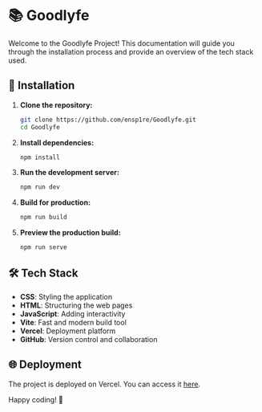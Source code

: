 # 📚 Goodlyfe

Welcome to the Goodlyfe Project! This documentation will guide you through the installation process and provide an overview of the tech stack used.

## 🚀 Installation

1. **Clone the repository:**
    ```bash
    git clone https://github.com/ensp1re/Goodlyfe.git
    cd Goodlyfe
    ```

2. **Install dependencies:**
    ```bash
    npm install
    ```

3. **Run the development server:**
    ```bash
    npm run dev
    ```

4. **Build for production:**
    ```bash
    npm run build
    ```

5. **Preview the production build:**
    ```bash
    npm run serve
    ```

## 🛠️ Tech Stack

- **CSS**: Styling the application
- **HTML**: Structuring the web pages
- **JavaScript**: Adding interactivity
- **Vite**: Fast and modern build tool
- **Vercel**: Deployment platform
- **GitHub**: Version control and collaboration

## 🌐 Deployment

The project is deployed on Vercel. You can access it [here](https://Goodlyfe.vercel.app).

Happy coding! 🎉